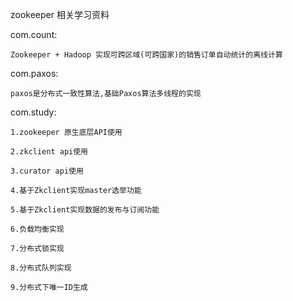zookeeper 相关学习资料

com.count: 

    Zookeeper + Hadoop 实现可跨区域(可跨国家)的销售订单自动统计的离线计算
com.paxos: 

    paxos是分布式一致性算法,基础Paxos算法多线程的实现

com.study: 

    1.zookeeper 原生底层API使用
    
    2.zkclient api使用
    
    3.curator api使用
    
    4.基于Zkclient实现master选举功能
    
    5.基于Zkclient实现数据的发布与订阅功能
    
    6.负载均衡实现
    
    7.分布式锁实现
    
    8.分布式队列实现
    
    9.分布式下唯一ID生成
